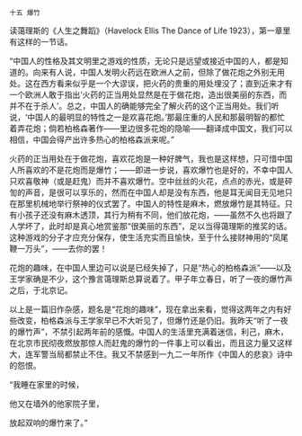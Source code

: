     十五 爆竹 

   读蔼理斯的《人生之舞蹈》（Havelock Ellis The Dance of Life 1923），第一章里有这样的一节话。

   “中国人的性格及其文明里之游戏的性质，无论只是远望或接近中国的人，都是知道的。向来有人说，中国人发明火药远在欧洲人之前，但除了做花炮之外别无用处。这在西方看来似乎是一个大谬误，把火药的贵重的用处埋没了；直到近来才有一个欧洲人敢于指出‘火药的正当用处显然是在于做花炮，造出很美丽的东西，而并不在于杀人’。总之，中国人的确能够完全了解火药的这个正当用处。我们听说，‘中国人的最明显的特性之一是欢喜花炮。’那最庄重的人民和那最明智的都忙着弄花炮；倘若柏格森著作——里边很多花炮的隐喻——翻译成中国文，我们可以相信，中国会得产出许多热心的柏格森派来呢。”

   火药的正当用处在于做花炮，喜欢花炮是一种好脾气，我也是这样想，只可惜中国人所喜欢的不是花炮而是爆竹；——即进一步说，喜欢爆竹也是好的，不幸中国人只欢喜敬神（或是赶鬼）而并不喜欢爆竹。空中丝丝的火花，点点的赤光，或是砰訇的声音，是很可以享乐的，然而在中国人却是没有东西，他是耳无闻目无见地只在那里机械地举行祭神的仪式罢了。中国人的特性是麻木，燃放爆竹是其特征。只有小孩子还没有麻木透顶，其行为稍有不同，他们放花炮，——虽然不久也将跟了人学坏了，此时却是真心地赏鉴那“很美丽的东西”，足以当得蔼理斯的推奖的话。这种游戏的分子才应充分保存，使生活充实而且愉快，至于什么接财神用的“凤尾鞭一万头”，——去你的罢！

   花炮的趣味，在中国人里边可以说是已经失掉了，只是“热心的柏格森派”——以及王学家确是不少，这个豫言蔼理斯总算说着了。甲子年立春日，听了一夜的爆竹声之后，于北京记。

   以上是一篇旧作杂感，题名是“花炮的趣味”，现在拿出来看，觉得这两年之内有好些改变，柏格森派与王学家早已不大听见了，但爆竹还是仍旧。我昨天“听了一夜的爆竹声”，不禁引起两年前的感慨。中国人的生活里充满着迷信，利己，麻木，在北京市民彻夜燃放那惊人而赶鬼的爆竹的一件事上可以看出，而且这力量又这样大，连军警当局都禁止不住。我又不禁感到一九二一年所作《中国人的悲哀》诗中的怨恨。

   “我睡在家里的时候，

   他又在墙外的他家院子里，

   放起双响的爆竹来了。”

